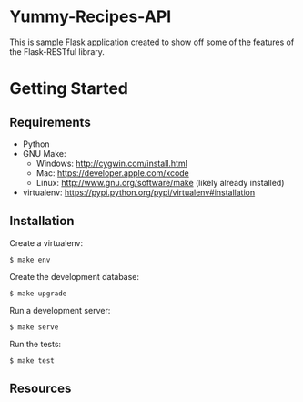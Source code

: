 Yummy-Recipes-API
=================

This is sample Flask application created to show off some of the features of
the Flask-RESTful library.


Getting Started
===============

Requirements
------------

* Python
* GNU Make:
    * Windows: http://cygwin.com/install.html
    * Mac: https://developer.apple.com/xcode
    * Linux: http://www.gnu.org/software/make (likely already installed)
* virtualenv: https://pypi.python.org/pypi/virtualenv#installation


Installation
------------

Create a virtualenv:

    $ make env

Create the development database:

    $ make upgrade

Run a development server:

    $ make serve

Run the tests:

    $ make test


Resources
---------


